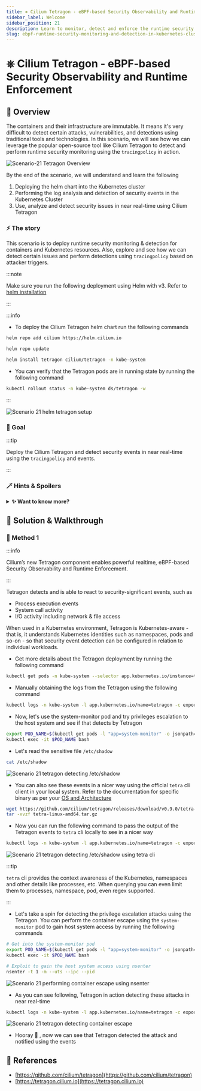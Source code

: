 ```yaml
---
title: ⎈ Cilium Tetragon - eBPF-based Security Observability and Runtime Enforcement
sidebar_label: Welcome
sidebar_position: 21
description: Learn to monitor, detect and enforce the runtime security using eBPF-based Cilium Tetragon in the Kubernetes Clusters - Kubernetes Goat Scenario 🚀
slug: ebpf-runtime-security-monitoring-and-detection-in-kubernetes-cluster-using-cilium-tetragon/welcome
---
```


# ⎈ Cilium Tetragon - eBPF-based Security Observability and Runtime Enforcement

## 🙌 Overview

The containers and their infrastructure are immutable. It means it's very difficult to detect certain attacks, vulnerabilities, and detections using traditional tools and technologies. In this scenario, we will see how we can leverage the popular open-source tool like Cilium Tetragon to detect and perform runtime security monitoring using the `tracingpolicy` in action.

![Scenario-21 Tetragon Overview](../images/scenario-21.png)

By the end of the scenario, we will understand and learn the following

1. Deploying the helm chart into the Kubernetes cluster
2. Performing the log analysis and detection of security events in the Kubernetes Cluster
3. Use, analyze and detect security issues in near real-time using Cilium Tetragon


### ⚡️ The story

This scenario is to deploy runtime security monitoring & detection for containers and Kubernetes resources. Also, explore and see how we can detect certain issues and perform detections using `tracingpolicy` based on attacker triggers.

:::note

Make sure you run the following deployment using Helm with v3. Refer to [helm installation](https://helm.sh/docs/helm/helm_install/)

:::

:::info

- To deploy the Cilium Tetragon helm chart run the following commands

```bash
helm repo add cilium https://helm.cilium.io
```

```bash
helm repo update
```

```bash
helm install tetragon cilium/tetragon -n kube-system
```

- You can verify that the Tetragon pods are in running state by running the following command

```bash
kubectl rollout status -n kube-system ds/tetragon -w
```

:::

![Scenario 21 helm tetragon setup](../images/sc-21-1.png)

### 🎯 Goal

:::tip

Deploy the Cilium Tetragon and detect security events in near real-time using the `tracingpolicy` and events.

:::

### 🪄 Hints & Spoilers

<details>
  <summary><b>✨ Want to know more? </b></summary>
  <div>
    <div>I think it's best to refer to the official Cilium Tetragon documentation <a href="https://github.com/cilium/tetragon">here</a> 🙌</div>
  </div>
</details>

## 🎉 Solution & Walkthrough

### 🎲 Method 1

:::info

Cilium’s new Tetragon component enables powerful realtime, eBPF-based Security Observability and Runtime Enforcement.

:::

Tetragon detects and is able to react to security-significant events, such as

- Process execution events
- System call activity
- I/O activity including network & file access

When used in a Kubernetes environment, Tetragon is Kubernetes-aware - that is, it understands Kubernetes identities such as namespaces, pods and so-on - so that security event detection can be configured in relation to individual workloads.

- Get more details about the Tetragon deployment by running the following command

```bash
kubectl get pods -n kube-system --selector app.kubernetes.io/instance=tetragon
```

- Manually obtaining the logs from the Tetragon using the following command

```bash
kubectl logs -n kube-system -l app.kubernetes.io/name=tetragon -c export-stdout -f 
```

- Now, let's use the system-monitor pod and try privileges escalation to the host system and see if that detects by Tetragon

```bash
export POD_NAME=$(kubectl get pods -l "app=system-monitor" -o jsonpath="{.items[0].metadata.name}")
kubectl exec -it $POD_NAME bash
```

- Let's read the sensitive file `/etc/shadow`

```bash
cat /etc/shadow
```

![Scenario 21 tetragon detecting /etc/shadow](../images/sc-21-2.png)

- You can also see these events in a nicer way using the official `tetra` cli client in your local system. Refer to the documentation for specific binary as per your [OS and Architecture](https://github.com/cilium/tetragon/releases)

```bash
wget https://github.com/cilium/tetragon/releases/download/v0.9.0/tetra-linux-amd64.tar.gz
tar -xvzf tetra-linux-amd64.tar.gz
```

- Now you can run the following command to pass the output of the Tetragon events to `tetra` cli locally to see in a nicer way

```bash
kubectl logs -n kube-system -l app.kubernetes.io/name=tetragon -c export-stdout -f | ./tetra getevents -o compact --namespace default --pod system-monitor-deployment-*
```

![Scenario 21 tetragon detecting /etc/shadow using tetra cli](../images/sc-21-3.png)

:::tip

`tetra` cli provides the context awareness of the Kubernetes, namespaces and other details like processes, etc. When querying you can even limit them to processes, namespace, pod, even regex supported.

:::

- Let's take a spin for detecting the privilege escalation attacks using the Tetragon. You can perform the container escape using the `system-monitor` pod to gain host system access by running the following commands

```bash
# Get into the system-monitor pod
export POD_NAME=$(kubectl get pods -l "app=system-monitor" -o jsonpath="{.items[0].metadata.name}")
kubectl exec -it $POD_NAME bash

# Exploit to gain the host system access using nsenter
nsenter -t 1 -m --uts --ipc --pid
```

![Scenario 21 performing container escape using nsenter](../images/sc-21-4.png)

- As you can see following, Tetragon in action detecting these attacks in near real-time

```bash
kubectl logs -n kube-system -l app.kubernetes.io/name=tetragon -c export-stdout -f | ./tetra getevents -o compact --namespace default --pod system-monitor-deployment-*
```

![Scenario 21 tetragon detecting container escape](../images/sc-21-5.png)

- Hooray 🥳 , now we can see that Tetragon detected the attack and notified using the events

## 🔖 References

- [https://github.com/cilium/tetragon](https://github.com/cilium/tetragon)
- [https://tetragon.cilium.io](https://tetragon.cilium.io)
